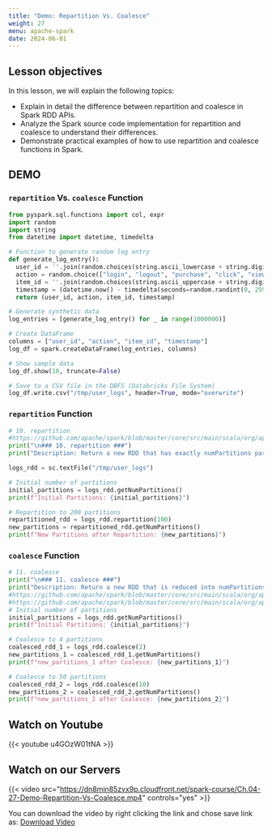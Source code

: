 ```yaml
---
title: "Demo: Repartition Vs. Coalesce"
weight: 27
menu: apache-spark
date: 2024-06-01
---
```


## Lesson objectives

In this lesson, we will explain the following topics:
- Explain in detail the difference between repartition and coalesce in Spark RDD APIs.
- Analyze the Spark source code implementation for repartition and coalesce to understand their differences.
- Demonstrate practical examples of how to use repartition and coalesce functions in Spark.

## DEMO

### `repartition` Vs. `coalesce` Function

```python
from pyspark.sql.functions import col, expr
import random
import string
from datetime import datetime, timedelta

# Function to generate random log entry
def generate_log_entry():
  user_id = ''.join(random.choices(string.ascii_lowercase + string.digits, k=8))
  action = random.choice(["login", "logout", "purchase", "click", "view"])
  item_id = ''.join(random.choices(string.ascii_uppercase + string.digits, k=5))
  timestamp = (datetime.now() - timedelta(seconds=random.randint(0, 2592000))).strftime("%Y-%m-%d %H:%M:%S")
  return (user_id, action, item_id, timestamp)

# Generate synthetic data
log_entries = [generate_log_entry() for _ in range(1000000)]

# Create DataFrame
columns = ["user_id", "action", "item_id", "timestamp"]
log_df = spark.createDataFrame(log_entries, columns)

# Show sample data
log_df.show(10, truncate=False)

# Save to a CSV file in the DBFS (Databricks File System)
log_df.write.csv("/tmp/user_logs", header=True, mode="overwrite")

```

### `repartition` Function

```python
# 10. repartition
#https://github.com/apache/spark/blob/master/core/src/main/scala/org/apache/spark/rdd/RDD.scala#L480
print("\n### 10. repartition ###")
print("Description: Return a new RDD that has exactly numPartitions partitions.")

logs_rdd = sc.textFile("/tmp/user_logs")

# Initial number of partitions
initial_partitions = logs_rdd.getNumPartitions()
print(f"Initial Partitions: {initial_partitions}")

# Repartition to 200 partitions
repartitioned_rdd = logs_rdd.repartition(100)
new_partitions = repartitioned_rdd.getNumPartitions()
print(f"New Partitions after Repartition: {new_partitions}")

```

### `coalesce` Function

```python
# 11. coalesce
print("\n### 11. coalesce ###")
print("Description: Return a new RDD that is reduced into numPartitions partitions.")
#https://github.com/apache/spark/blob/master/core/src/main/scala/org/apache/spark/rdd/RDD.scala#L506
#https://github.com/apache/spark/blob/master/core/src/main/scala/org/apache/spark/rdd/CoalescedRDD.scala
# Initial number of partitions
initial_partitions = logs_rdd.getNumPartitions()
print(f"Initial Partitions: {initial_partitions}")

# Coalesce to 4 partitions
coalesced_rdd_1 = logs_rdd.coalesce(2)
new_partitions_1 = coalesced_rdd_1.getNumPartitions()
print(f"new_partitions_1 after Coalesce: {new_partitions_1}")

# Coalesce to 50 partitions
coalesced_rdd_2 = logs_rdd.coalesce(10)
new_partitions_2 = coalesced_rdd_2.getNumPartitions()
print(f"new_partitions_2 after Coalesce: {new_partitions_2}")

```


## Watch on Youtube

{{< youtube u4GOzW01tNA >}}

## Watch on our Servers

{{< video src="https://dn8min85zvx9p.cloudfront.net/spark-course/Ch.04-27-Demo-Repartition-Vs-Coalesce.mp4" controls="yes" >}}

You can download the video by right clicking the link and chose save link as: [Download Video](https://dn8min85zvx9p.cloudfront.net/spark-course/Ch.04-27-Demo-Repartition-Vs-Coalesce.mp4)
